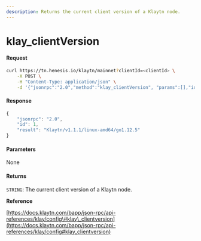 ```yaml
---
description: Returns the current client version of a Klaytn node.
---
```


# klay\_clientVersion

#### Request

```bash
curl https://tn.henesis.io/klaytn/mainnet?clientId=<clientId> \
    -X POST \
    -H "Content-Type: application/json" \
    -d '{"jsonrpc":"2.0","method":"klay_clientVersion", "params":[],"id":1}'
```

#### Response

```javascript
{
    "jsonrpc": "2.0",
    "id": 1,
    "result": "Klaytn/v1.1.1/linux-amd64/go1.12.5"
}
```

#### Parameters

None

#### Returns

`STRING`: The current client version of a Klaytn node.

**Reference**

[https://docs.klaytn.com/bapp/json-rpc/api-references/klay/config\#klay\_clientversion](https://docs.klaytn.com/bapp/json-rpc/api-references/klay/config#klay_clientversion)

